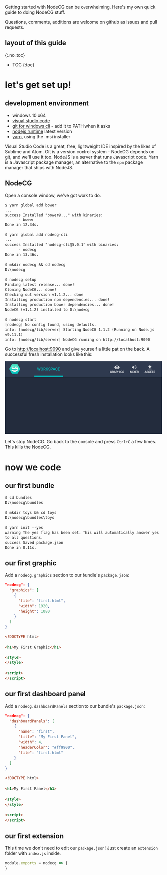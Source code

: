 Getting started with NodeCG can be overwhelming.
Here's my own quick guide to doing NodeCG stuff.

Questions, comments, additions are welcome on github as issues and pull requests.

## layout of this guide
{:.no_toc}
* TOC
{:toc}



# let's get set up!

## development environment
* windows 10 x64
* [visual studio code](https://code.visualstudio.com)
* [git for windows cli](https://git-scm.com/downloads) - add it to PATH when it asks
* [nodejs runtime](https://nodejs.org) latest version
* [yarn](https://yarnpkg.com), using the .msi installer

Visual Studio Code is a great, free, lightweight IDE inspired by the likes of Sublime and Atom.
Git is a version control system - NodeCG depends on git, and we'll use it too.
NodeJS is a server that runs Javascript code.
Yarn is a Javascript package manager, an alternative to the `npm` package manager that ships with NodeJS.

## NodeCG
Open a console window, we've got work to do.

```console
$ yarn global add bower
...
success Installed "bower@..." with binaries:
      - bower
Done in 12.34s.

$ yarn global add nodecg-cli
...
success Installed "nodecg-cli@5.0.1" with binaries:
      - nodecg
Done in 13.46s.

$ mkdir nodecg && cd nodecg
D:\nodecg

$ nodecg setup
Finding latest release... done!
Cloning NodeCG... done!
Checking out version v1.1.2... done!
Installing production npm dependencies... done!
Installing production bower dependencies... done!
NodeCG (v1.1.2) installed to D:\nodecg

$ nodecg start
[nodecg] No config found, using defaults.
info: [nodecg/lib/server] Starting NodeCG 1.1.2 (Running on Node.js v9.11.1)
info: [nodecg/lib/server] NodeCG running on http://localhost:9090
```

Go to <http://localhost:9090> and give yourself a little pat on the back.
A successful fresh installation looks like this:

![Success!](assets/screencapture-localhost-9090-dashboard-2018-07-31-02_04_44.png)

Let's stop NodeCG.
Go back to the console and press `Ctrl+C` a few times.
This kills the NodeCG.



# now we code

## our first bundle
```console
$ cd bundles
D:\nodecg\bundles

$ mkdir toys && cd toys
D:\nodecg\bundles\toys

$ yarn init --yes
warning The yes flag has been set. This will automatically answer yes to all questions.
success Saved package.json
Done in 0.11s.
```

## our first graphic
Add a `nodecg.graphics` section to our bundle's `package.json`:

```json
"nodecg": {
  "graphics": [
    {
      "file": "first.html",
      "width": 1920,
      "height": 1080
    }
  ]
}
```

```html
<!DOCTYPE html>

<h1>My First Graphic</h1>

<style>
</style>

<script>
</script>
```

## our first dashboard panel
Add a `nodecg.dashboardPanels` section to our bundle's `package.json`:

```json
"nodecg": {
  "dashboardPanels": [
    {
      "name": "first",
      "title": "My First Panel",
      "width": 4,
      "headerColor": "#ff9900",
      "file": "first.html"
    }
  ]
}
```

```html
<!DOCTYPE html>

<h1>My First Panel</h1>

<style>
</style>

<script>
</script>
```

## our first extension
This time we don't need to edit our `package.json`!
Just create an `extension` folder with `index.js` inside.

```js
module.exports = nodecg => {
}
```

